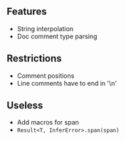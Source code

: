 ## Features
- String interpolation
- Doc comment type parsing

## Restrictions
- Comment positions
- Line comments have to end in '\n'

## Useless
- Add macros for span
- `Result<T, InferError>.span(span)`

